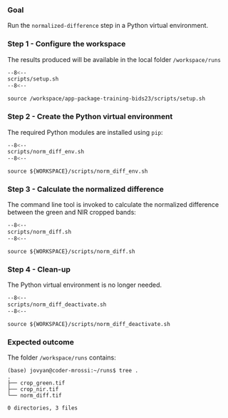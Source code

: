 ### Goal

Run the `normalized-difference` step in a Python virtual environment.

### Step 1 - Configure the workspace

The results produced will be available in the local folder `/workspace/runs`

```bash linenums="1" hl_lines="2-4" title="terminal"
--8<--
scripts/setup.sh
--8<--
```

```
source /workspace/app-package-training-bids23/scripts/setup.sh
```

### Step 2 - Create the Python virtual environment

The required Python modules are installed using `pip`:

```bash linenums="1" hl_lines="3" title="terminal"
--8<--
scripts/norm_diff_env.sh
--8<--
```

```
source ${WORKSPACE}/scripts/norm_diff_env.sh
```

### Step 3 - Calculate the normalized difference

The command line tool is invoked to calculate the normalized difference between the green and NIR cropped bands:

```bash linenums="1" hl_lines="7-9"  title="terminal"
--8<--
scripts/norm_diff.sh
--8<--
```

```
source ${WORKSPACE}/scripts/norm_diff.sh
```

### Step 4 - Clean-up

The Python virtual environment is no longer needed.

```bash linenums="1" title="terminal"
--8<--
scripts/norm_diff_deactivate.sh
--8<--
```

```
source ${WORKSPACE}/scripts/norm_diff_deactivate.sh
```

### Expected outcome

The folder `/workspace/runs` contains: 

```
(base) jovyan@coder-mrossi:~/runs$ tree .
.
├── crop_green.tif
├── crop_nir.tif
└── norm_diff.tif

0 directories, 3 files
```